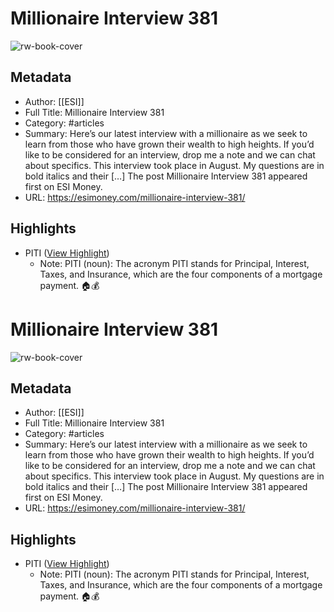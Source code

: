 # Millionaire Interview 381

![rw-book-cover](https://esimoney.com/wp-content/uploads/2024/03/Beach-on-Grand-Turk-new.jpg)

## Metadata
- Author: [[ESI]]
- Full Title: Millionaire Interview 381
- Category: #articles
- Summary: Here’s our latest interview with a millionaire as we seek to learn from those who have grown their wealth to high heights. If you’d like to be considered for an interview, drop me a note and we can chat about specifics. This interview took place in August. My questions are in bold italics and their […]
The post Millionaire Interview 381 appeared first on ESI Money.
- URL: https://esimoney.com/millionaire-interview-381/

## Highlights
- PITI ([View Highlight](https://read.readwise.io/read/01hr6ay41m9vannnzq5be2khvd))
    - Note: PITI (noun): The acronym PITI stands for Principal, Interest, Taxes, and Insurance, which are the four components of a mortgage payment. 🏠💰
# Millionaire Interview 381

![rw-book-cover](https://esimoney.com/wp-content/uploads/2024/03/Beach-on-Grand-Turk-new.jpg)

## Metadata
- Author: [[ESI]]
- Full Title: Millionaire Interview 381
- Category: #articles
- Summary: Here’s our latest interview with a millionaire as we seek to learn from those who have grown their wealth to high heights. If you’d like to be considered for an interview, drop me a note and we can chat about specifics. This interview took place in August. My questions are in bold italics and their […]
The post Millionaire Interview 381 appeared first on ESI Money.
- URL: https://esimoney.com/millionaire-interview-381/

## Highlights
- PITI ([View Highlight](https://read.readwise.io/read/01hr6ay41m9vannnzq5be2khvd))
    - Note: PITI (noun): The acronym PITI stands for Principal, Interest, Taxes, and Insurance, which are the four components of a mortgage payment. 🏠💰

